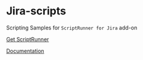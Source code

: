 # Jira-scripts
Scripting Samples for `ScriptRunner for Jira` add-on</p>
<a href="https://marketplace.atlassian.com/plugins/com.onresolve.jira.groovy.groovyrunner/server/overview">Get ScriptRunner</a></p>
<a href="https://scriptrunner.adaptavist.com/latest/jira/">Documentation</a>
